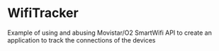 # WifiTracker
Example of using and abusing Movistar/O2 SmartWifi API to create an application to track the connections of the devices
